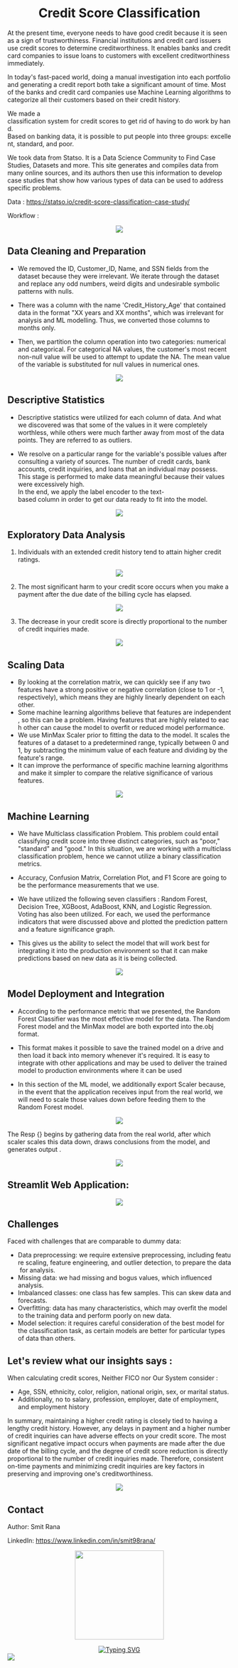 <h1 align="center">Credit Score Classification</h1>


At the present time, everyone needs to have good credit because it is seen as a sign of trustworthiness. Financial institutions and credit card issuers use credit scores to determine creditworthiness. It enables banks and credit card companies to issue loans to customers with excellent creditworthiness immediately. 

In today's fast-paced world, doing a manual investigation into each portfolio and generating a credit report both take a significant amount of time. Most of the banks and credit card companies use Machine Learning algorithms to categorize all their customers based on their credit history.

We made a classification system for credit scores to get rid of having to do work by hand. Based on banking data, it is possible to put people into three groups: excellent, standard, and poor. 

We took data from Statso. It is a Data Science Community to Find Case Studies, Datasets and more. This site generates and compiles data from many online sources, and its authors then use this information to develop case studies that show how various types of data can be used to address specific problems.

Data : https://statso.io/credit-score-classification-case-study/

Workflow :
<p align="center">
  <img src="assests/workflow.png"/>
</p>

## Data Cleaning and Preparation
- We removed the ID, Customer_ID, Name, and SSN fields from the dataset because they were irrelevant. We iterate through the dataset and replace any odd numbers, weird digits and undesirable symbolic patterns with nulls. 

- There was a column with the name 'Credit_History_Age' that contained data in the format "XX years and XX months", which was irrelevant for analysis and ML modelling. Thus, we converted those columns to months only.

- Then, we partition the column operation into two categories: numerical and categorical. For categorical NA values, the customer's most recent non-null value will be used to attempt to update the NA. The mean value of the variable is substituted for null values  in numerical ones.

<p align="center">
  <img src="assests/data_cleaning.png"/>
</p>

## Descriptive Statistics 
- Descriptive statistics were utilized for each column of data. And what we discovered was that some of the values in it were completely worthless, while others were much farther away from most of the data points. They are referred to as outliers.

- We resolve on a particular range for the variable's possible values after consulting a variety of sources. The number of credit cards, bank accounts, credit inquiries, and loans that an individual may possess. This stage is performed to make data meaningful because their values were excessively high. In the end, we apply the label encoder to the text-based column in order to get our data ready to fit into the model.

<p align="center">
  <img src="assests/outliers_handling.png"/>
</p>

## Exploratory Data Analysis

1. Individuals with an extended credit history tend to attain higher credit ratings.
<p align="center">
  <img src="assests/eda1.png"/>
</p>

2. The most significant harm to your credit score occurs when you make a payment after the due date of the billing cycle has elapsed.
<p align="center">
  <img src="assests/eda2.png"/>
</p>

3. The decrease in your credit score is directly proportional to the number of credit inquiries made.
<p align="center">
  <img src="assests/eda3.png"/>
</p>


## Scaling Data

- By looking at the correlation matrix, we can quickly see if any two features have a strong positive or negative correlation (close to 1 or -1, respectively), which means they are highly linearly dependent on each other.
- Some machine learning algorithms believe that features are independent, so this can be a problem. Having features that are highly related to each other can cause the model to overfit or reduced model performance.
- We use MinMax Scaler prior to fitting the data to the model. It scales the features of a dataset to a predetermined range, typically between 0 and 1, by subtracting the minimum value of each feature and dividing by the feature's range.
- It can improve the performance of specific machine learning algorithms and make it simpler to compare the relative significance of various features.

<p align="center">
  <img src="assests/scaling.png"/>
</p>

## Machine Learning

- We have Multiclass classification Problem. This problem could entail classifying credit score into three distinct categories, such as "poor," "standard" and "good." In this situation, we are working with a multiclass classification problem, hence we cannot utilize a binary classification metrics. 

- Accuracy, Confusion Matrix, Correlation Plot, and F1 Score are going to be the performance measurements that we use.

- We have utilized the following seven classifiers : Random Forest, Decision Tree, XGBoost, AdaBoost, KNN, and Logistic Regression. Voting has also been utilized. For each, we used the performance indicators that were discussed above and plotted the prediction pattern and a feature significance graph.

- This gives us the ability to select the model that will work best for integrating it into the production environment so that it can make predictions based on new data as it is being collected. 

<p align="center">
  <img src="assests/model_accuracy.png"/>
</p>

## Model Deployment and Integration

- According to the performance metric that we presented, the Random Forest Classifier was the most effective model for the data. The Random Forest model and the MinMax model are both exported into the.obj format.

- This format makes it possible to save the trained model on a drive and then load it back into memory whenever it's required. It is easy to integrate with other applications and may be used to deliver the trained model to production environments where it can be used

- In this section of the ML model, we additionally export Scaler because, in the event that the application receives input from the real world, we will need to scale those values down before feeding them to the Random Forest model.

<p align="center">
  <img src="assests/code1.png"/>
</p>

The Resp {} begins by gathering data from the real world, after which scaler scales this data down, draws conclusions from the model, and generates output .

<p align="center">
  <img src="assests/code2.png"/>
</p>

## Streamlit Web Application:

<p align="center">
  <img src="assests/csc_system.png"/>
</p>

## Challenges

Faced with challenges that are comparable to dummy data: 
- Data preprocessing: we require extensive preprocessing, including feature scaling, feature engineering, and outlier detection, to prepare the data for analysis.
- Missing data: we had missing and bogus values, which influenced  analysis.
- Imbalanced classes: one class has few samples. This can skew data and forecasts.
- Overfitting: data has many characteristics, which may overfit the model to the training data and perform poorly on new data.
- Model selection: it requires careful consideration of the best model for the classification task, as certain models are better for particular types of data than others.

## Let's review what our insights says :

When calculating credit scores, Neither FICO nor Our System consider :
- Age, SSN, ethnicity, color, religion, national origin, sex, or marital status. 
- Additionally, no to salary, profession, employer, date of employment, and employment history

In summary, maintaining a higher credit rating is closely tied to having a lengthy credit history. However, any delays in payment and a higher number of credit inquiries can have adverse effects on your credit score. The most significant negative impact occurs when payments are made after the due date of the billing cycle, and the degree of credit score reduction is directly proportional to the number of credit inquiries made. Therefore, consistent on-time payments and minimizing credit inquiries are key factors in preserving and improving one's creditworthiness.

<p align="center">
  <img src="assests/score_comparison.png"/>
</p>


## Contact

Author: Smit Rana

LinkedIn: https://www.linkedin.com/in/smit98rana/

<p align="center">
	<img src="https://user-images.githubusercontent.com/74038190/214644145-264f4759-7633-441e-9d67-d8dda9d50d26.gif" width="200">
</p>

<div align="center">
  <a href="https://git.io/typing-svg">
    <img src="https://readme-typing-svg.demolab.com?font=Fira+Code&pause=1000&center=true&vCenter=true&random=true&width=435&lines=I+hope+this+work+serves+you+well!" alt="Typing SVG" />
  </a>
</div>

<img src="https://user-images.githubusercontent.com/74038190/212284100-561aa473-3905-4a80-b561-0d28506553ee.gif" >
